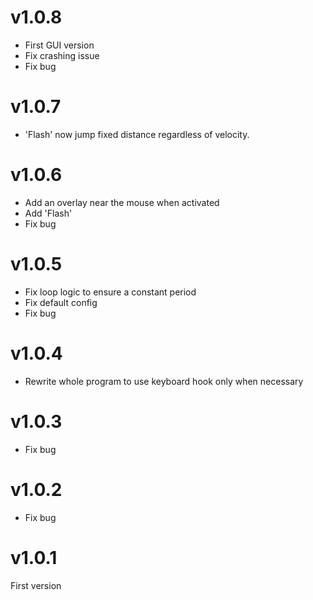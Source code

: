 # v1.0.8

* First GUI version
* Fix crashing issue
* Fix bug

# v1.0.7

* 'Flash' now jump fixed distance regardless of velocity.

# v1.0.6

* Add an overlay near the mouse when activated
* Add 'Flash'
* Fix bug

# v1.0.5

* Fix loop logic to ensure a constant period
* Fix default config
* Fix bug

# v1.0.4

* Rewrite whole program to use keyboard hook only when necessary

# v1.0.3

* Fix bug

# v1.0.2

* Fix bug

# v1.0.1

First version